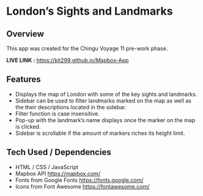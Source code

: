 # London’s Sights and Landmarks

## Overview 

This app was created for the Chingu Voyage 11 
pre-work phase. 

**LIVE LINK :** https://kjt299.github.io/Mapbox-App

## Features

* Displays the map of London with some of the key sights and landmarks.
* Sidebar can be used to filter landmarks marked on the map as well as the their descriptions located in the sidebar.
* Filter function is case insensitive.
* Pop-up with the landmark’s name displays once the marker on the map is clicked.
* Sidebar is scrollable if the amount of markers riches its height limit.

## Tech Used / Dependencies

* HTML / CSS / JavaScript
* Mapbox API  https://mapbox.com/
* Fonts from Google Fonts https://fonts.google.com/
* Icons from Font Awesome  https://fontawesome.com/
